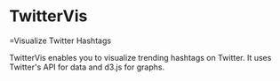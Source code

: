 TwitterVis
==========

=Visualize Twitter Hashtags

TwitterVis enables you to visualize trending hashtags on Twitter.
It uses Twitter's API for data and d3.js for graphs.